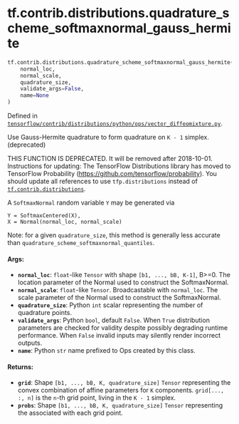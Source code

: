 <div itemscope itemtype="http://developers.google.com/ReferenceObject">
<meta itemprop="name" content="tf.contrib.distributions.quadrature_scheme_softmaxnormal_gauss_hermite" />
<meta itemprop="path" content="Stable" />
</div>

# tf.contrib.distributions.quadrature_scheme_softmaxnormal_gauss_hermite

``` python
tf.contrib.distributions.quadrature_scheme_softmaxnormal_gauss_hermite(
    normal_loc,
    normal_scale,
    quadrature_size,
    validate_args=False,
    name=None
)
```



Defined in [`tensorflow/contrib/distributions/python/ops/vector_diffeomixture.py`](/code/stable/tensorflow/contrib/distributions/python/ops/vector_diffeomixture.py).

Use Gauss-Hermite quadrature to form quadrature on `K - 1` simplex. (deprecated)

THIS FUNCTION IS DEPRECATED. It will be removed after 2018-10-01.
Instructions for updating:
The TensorFlow Distributions library has moved to TensorFlow Probability (https://github.com/tensorflow/probability). You should update all references to use `tfp.distributions` instead of <a href="../../../tf/contrib/distributions.md"><code>tf.contrib.distributions</code></a>.

A `SoftmaxNormal` random variable `Y` may be generated via

```
Y = SoftmaxCentered(X),
X = Normal(normal_loc, normal_scale)
```

Note: for a given `quadrature_size`, this method is generally less accurate
than `quadrature_scheme_softmaxnormal_quantiles`.

#### Args:

* <b>`normal_loc`</b>: `float`-like `Tensor` with shape `[b1, ..., bB, K-1]`, B>=0.
    The location parameter of the Normal used to construct the SoftmaxNormal.
* <b>`normal_scale`</b>: `float`-like `Tensor`. Broadcastable with `normal_loc`.
    The scale parameter of the Normal used to construct the SoftmaxNormal.
* <b>`quadrature_size`</b>: Python `int` scalar representing the number of quadrature
    points.
* <b>`validate_args`</b>: Python `bool`, default `False`. When `True` distribution
    parameters are checked for validity despite possibly degrading runtime
    performance. When `False` invalid inputs may silently render incorrect
    outputs.
* <b>`name`</b>: Python `str` name prefixed to Ops created by this class.


#### Returns:

* <b>`grid`</b>: Shape `[b1, ..., bB, K, quadrature_size]` `Tensor` representing the
    convex combination of affine parameters for `K` components.
    `grid[..., :, n]` is the `n`-th grid point, living in the `K - 1` simplex.
* <b>`probs`</b>:  Shape `[b1, ..., bB, K, quadrature_size]` `Tensor` representing the
    associated with each grid point.
